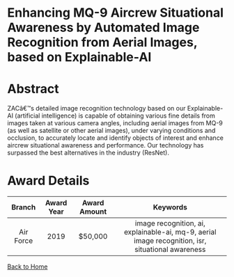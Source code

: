 
Enhancing MQ-9 Aircrew Situational Awareness by Automated Image Recognition from Aerial Images, based on Explainable-AI
=======================================================================================================================

# Abstract


ZACâ€™s detailed image recognition technology based on our Explainable-AI (artificial intelligence) is capable of obtaining various fine details from images taken at various camera angles, including aerial images from MQ-9 (as well as satellite or other aerial images), under varying conditions and occlusion, to accurately locate and identify objects of interest and enhance aircrew situational awareness and performance. Our technology has surpassed the best alternatives in the industry (ResNet).  

# Award Details

|Branch|Award Year|Award Amount|Keywords|
| :---: | :---: | :---: | :---: |
|Air Force|2019|$50,000|image recognition, ai, explainable-ai, mq-9, aerial image recognition, isr, situational awareness|
  
  


[Back to Home](https://github.com/chrischow/dod_sbir_awards/Reports/DJ/#1557)